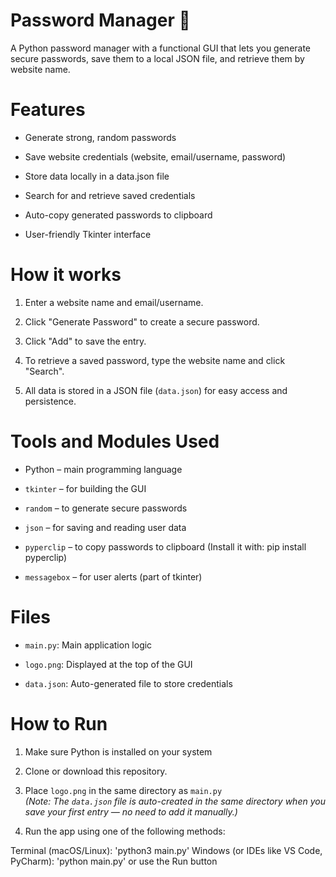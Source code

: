 # Password Manager 🔐
A Python password manager with a functional GUI that lets you generate secure passwords, save them to a local JSON file, and retrieve them by website name.

# Features
- Generate strong, random passwords

- Save website credentials (website, email/username, password)

- Store data locally in a data.json file

- Search for and retrieve saved credentials

- Auto-copy generated passwords to clipboard

- User-friendly Tkinter interface

# How it works
1. Enter a website name and email/username.

2. Click "Generate Password" to create a secure password.

3. Click "Add" to save the entry.

4. To retrieve a saved password, type the website name and click "Search".

5. All data is stored in a JSON file (`data.json`) for easy access and persistence.

# Tools and Modules Used
- Python – main programming language

- `tkinter` – for building the GUI

- `random` – to generate secure passwords

- `json` – for saving and reading user data

- `pyperclip` – to copy passwords to clipboard
(Install it with: pip install pyperclip)

- `messagebox` – for user alerts (part of tkinter)

# Files
- `main.py`: Main application logic

- `logo.png`: Displayed at the top of the GUI

- `data.json`: Auto-generated file to store credentials

# How to Run
1. Make sure Python is installed on your system

2. Clone or download this repository.

3. Place `logo.png` in the same directory as `main.py`  
   *(Note: The `data.json` file is auto-created in the same directory when you save your first entry — no need to add it manually.)*
   
4. Run the app using one of the following methods:

Terminal (macOS/Linux): 'python3 main.py'
Windows (or IDEs like VS Code, PyCharm): 'python main.py' or use the Run button


